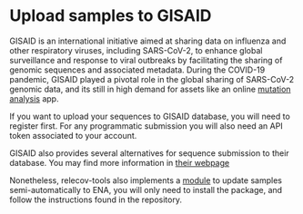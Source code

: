 # Upload samples to GISAID

GISAID is an international initiative aimed at sharing data on influenza and other respiratory 
viruses, including SARS-CoV-2, to enhance global surveillance and response to viral outbreaks by
facilitating the sharing of genomic sequences and associated metadata. During the COVID-19 pandemic,
GISAID played a pivotal role in the global sharing of SARS-CoV-2 genomic data, and its still in
high demand for assets like an online [mutation analysis](https://gisaid.org/database-features/covsurver-mutations-app/) app. 

If you want to upload your sequences to GISAID database, you will need to register first. For any
programmatic submission you will also need an API token associated to your account.

GISAID also provides several alternatives for sequence submission to their database. You may find more
information in [their webpage](https://gisaid.org/database-features/submission-tool-cli4/)

Nonetheless, relecov-tools also implements a [module](https://github.com/BU-ISCIII/relecov-tools?tab=readme-ov-file#upload-to-gisaid) to update samples semi-automatically to ENA,
you will only need to install the package, and follow the instructions found in the repository.